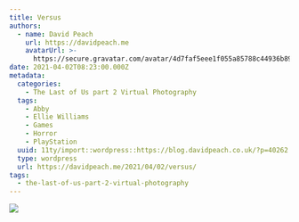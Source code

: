 ```yaml
---
title: Versus
authors:
  - name: David Peach
    url: https://davidpeach.me
    avatarUrl: >-
      https://secure.gravatar.com/avatar/4d7faf5eee1f055a85788c44936b8995eaab6dfb004e7854ec747ccb272e91ee?s=96&d=mm&r=g
date: 2021-04-02T08:23:00.000Z
metadata:
  categories:
    - The Last of Us part 2 Virtual Photography
  tags:
    - Abby
    - Ellie Williams
    - Games
    - Horror
    - PlayStation
  uuid: 11ty/import::wordpress::https://blog.davidpeach.co.uk/?p=40262
  type: wordpress
  url: https://davidpeach.me/2021/04/02/versus/
tags:
  - the-last-of-us-part-2-virtual-photography
---
```

[![](/assets/Versus-1536x864-1TRym6lZbshz.jpg)](/assets/Versus-1536x864-1TRym6lZbshz.jpg)